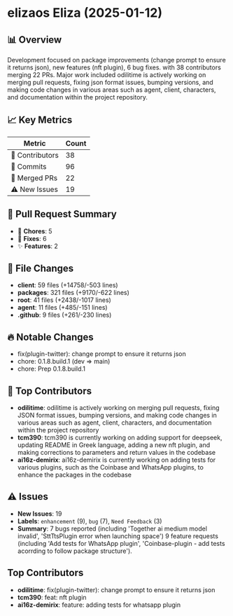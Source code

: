 # elizaos Eliza (2025-01-12)
    
## 📊 Overview
Development focused on package improvements (change prompt to ensure it returns json), new features (nft plugin), 6 bug fixes. with 38 contributors merging 22 PRs. Major work included odilitime is actively working on merging pull requests, fixing json format issues, bumping versions, and making code changes in various areas such as agent, client, characters, and documentation within the project repository.

## 📈 Key Metrics
| Metric | Count |
|---------|--------|
| 👥 Contributors | 38 |
| 📝 Commits | 96 |
| 🔄 Merged PRs | 22 |
| ⚠️ New Issues | 19 |

## 🔄 Pull Request Summary
- 🧹 **Chores**: 5
- 🐛 **Fixes**: 6
- ✨ **Features**: 2

## 📁 File Changes
- **client**: 59 files (+14758/-503 lines)
- **packages**: 321 files (+9170/-622 lines)
- **root**: 41 files (+2438/-1017 lines)
- **agent**: 11 files (+485/-151 lines)
- **.github**: 9 files (+261/-230 lines)

## 🔥 Notable Changes
- fix(plugin-twitter): change prompt to ensure it returns json
- chore: 0.1.8.build.1 (dev => main)
- chore: Prep 0.1.8.build.1

## 👥 Top Contributors
- **odilitime**: odilitime is actively working on merging pull requests, fixing JSON format issues, bumping versions, and making code changes in various areas such as agent, client, characters, and documentation within the project repository
- **tcm390**: tcm390 is currently working on adding support for deepseek, updating README in Greek language, adding a new nft plugin, and making corrections to parameters and return values in the codebase
- **ai16z-demirix**: ai16z-demirix is currently working on adding tests for various plugins, such as the Coinbase and WhatsApp plugins, to enhance the packages in the codebase

## ⚠️ Issues
- **New Issues**: 19
- **Labels**: `enhancement` (9), `bug` (7), `Need Feedback` (3)
- **Summary**: 7 bugs reported (including 'Together ai medium model invalid', 'SttTtsPlugin error when launching space') 9 feature requests (including 'Add tests for WhatsApp plugin', 'Coinbase-plugin - add tests acorrding to follow package structure').

## Top Contributors
- **odilitime**: fix(plugin-twitter): change prompt to ensure it returns json
- **tcm390**: feat: nft plugin
- **ai16z-demirix**: feature: adding tests for whatsapp plugin